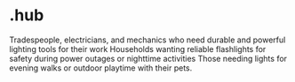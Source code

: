 # .hub
Tradespeople, electricians, and mechanics who need durable and powerful lighting tools for their work Households wanting reliable flashlights for safety during power outages or nighttime activities Those needing lights for evening walks or outdoor playtime with their pets.
